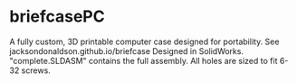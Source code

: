# briefcasePC
A fully custom, 3D printable computer case designed for portability. See jacksondonaldson.github.io/briefcase
Designed in SolidWorks. "complete.SLDASM" contains the full assembly. All holes are sized to fit 6-32 screws.
